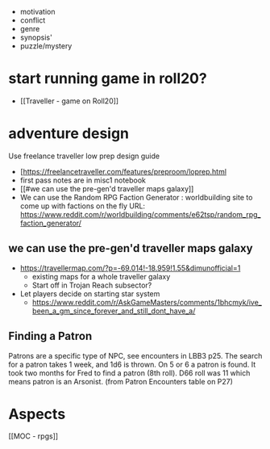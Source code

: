 * motivation
* conflict
* genre
* synopsis'
* puzzle/mystery
# start running game in roll20?
* [[Traveller - game on Roll20]]
# adventure design
Use freelance traveller low prep design guide
* [https://freelancetraveller.com/features/preproom/loprep.html
* first pass notes are in misc1 notebook
* [[#we can use the pre-gen'd traveller maps galaxy]]
* We can use the  Random RPG Faction Generator : worldbuilding site to come up with factions on the fly
URL: https://www.reddit.com/r/worldbuilding/comments/e62tsp/random_rpg_faction_generator/

## we can use the pre-gen'd traveller maps galaxy
* https://travellermap.com/?p=-69.014!-18.959!1.55&dimunofficial=1
	* existing maps for a whole traveller galaxy
	* Start off in Trojan Reach subsector?
* Let players decide on starting star system
  * https://www.reddit.com/r/AskGameMasters/comments/1bhcmyk/ive_been_a_gm_since_forever_and_still_dont_have_a/

## Finding a Patron
Patrons are a specific type of NPC, see encounters in LBB3 p25.  The search for a patron takes 1 week, and 1d6 is thrown.  On 5 or 6 a patron is found.
It took two months for Fred to find a patron (8th roll).
D66 roll was 11 which means patron is an Arsonist. (from Patron Encounters table on P27)

# Aspects
[[MOC - rpgs]]
